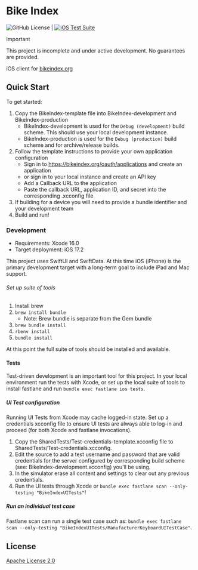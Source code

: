 # Bike Index

![GitHub License](https://img.shields.io/github/license/bikeindex/bike_index_ios) | [![iOS Test Suite](https://github.com/bikeindex/bike_index_ios/actions/workflows/ios.yml/badge.svg)](https://github.com/bikeindex/bike_index_ios/actions/workflows/ios.yml)

> [!IMPORTANT]
> This project is incomplete and under active development.
> No guarantees are provided.

iOS client for [bikeindex.org](https://bikeindex.org)

## Quick Start

To get started:

1. Copy the BikeIndex-template file into BikeIndex-development and BikeIndex-production
	- BikeIndex-development is used for the `Debug (development)` build scheme. This should use your local development instance.
	- BikeIndex-production is used for the `Debug (production)` build scheme and for archive/release builds.
2. Follow the template instructions to provide your own application configuration
	- Sign in to https://bikeindex.org/oauth/applications and create an application
	- or sign in to your local instance and create an API key
	- Add a Callback URL to the application
	- Paste the callback URL, application ID, and secret into the corresponding .xcconfig file
3. If building for a device you will need to provide a bundle identifier and your development team
4. Build and run!

### Development

- Requirements: Xcode 16.0
- Target deployment: iOS 17.2

This project uses SwiftUI and SwiftData. At this time iOS (iPhone) is the primary development target with a long-term goal to include iPad and Mac support.

###### Set up suite of tools

1. Install brew
2. `brew install bundle`
    - Note: Brew bundle is separate from the Gem bundle
3. `brew bundle install`
4. `rbenv install`
5. `bundle install`

At this point the full suite of tools should be installed and available.

#### Tests

Test-driven development is an important tool for this project. In your local environment run the tests with Xcode, or set up the local suite of tools to install fastlane and run `bundle exec fastlane ios tests`.

##### UI Test configuration

Running UI Tests from Xcode may cache logged-in state. Set up a credentials xcconfig file to ensure UI tests are always able to log-in and proceed (for both Xcode and fastlane invocations).

1. Copy the SharedTests/Test-credentials-template.xcconfig file to SharedTests/Test-credentials.xcconfig.
2. Edit the source to add a test username and password that are valid credentials for the server configured by corresponding build scheme (see: BikeIndex-development.xcconfig) you'll be using.
3. In the simulator erase all content and settings to clear out any previous credentials.
4. Run the UI tests through Xcode or `bundle exec fastlane scan --only-testing "BikeIndexUITests"`!

##### Run an individual test case

Fastlane scan can run a single test case such as: `bundle exec fastlane scan --only-testing "BikeIndexUITests/ManufacturerKeyboardUITestCase"`.

## License

[Apache License 2.0](LICENSE.txt)
